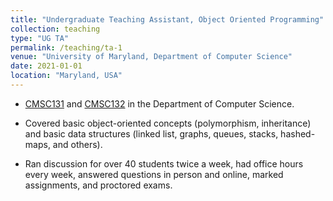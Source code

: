 ```yaml
---
title: "Undergraduate Teaching Assistant, Object Oriented Programming"
collection: teaching
type: "UG TA"
permalink: /teaching/ta-1
venue: "University of Maryland, Department of Computer Science"
date: 2021-01-01
location: "Maryland, USA"
---
```

- [CMSC131](https://www.cs.umd.edu/class/spring2021/cmsc131-01XX/) and [CMSC132](https://www.cs.umd.edu/class/spring2021/cmsc132-01XX/) in the Department of Computer Science.

- Covered basic object-oriented concepts (polymorphism, inheritance) and basic data structures (linked list, graphs, queues, stacks, hashed-maps, and others).

- Ran discussion for over 40 students twice a week, had office hours every week, answered questions in person and online, marked assignments, and proctored exams.